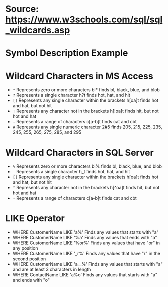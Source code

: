 # Source: https://www.w3schools.com/sql/sql_wildcards.asp
# Symbol	Description	Example

# Wildcard Characters in MS Access
 - `*`	Represents zero or more characters	bl* finds bl, black, blue, and blob
 - `?`	Represents a single character	h?t finds hot, hat, and hit
 - `[]`	Represents any single character within the brackets	h[oa]t finds hot and hat, but not hit
 - `!`	Represents any character not in the brackets	h[!oa]t finds hit, but not hot and hat
 - `-`	Represents a range of characters	c[a-b]t finds cat and cbt
 - `#`	Represents any single numeric character	2#5 finds 205, 215, 225, 235, 245, 255, 265, 275, 285, and 295

# Wildcard Characters in SQL Server
 - `%`	Represents zero or more characters	bl% finds bl, black, blue, and blob
 - `_`	Represents a single character	h_t finds hot, hat, and hit
 - `[]`	Represents any single character within the brackets	h[oa]t finds hot and hat, but not hit
 - `^`	Represents any character not in the brackets	h[^oa]t finds hit, but not hot and hat
 - `-`	Represents a range of characters	c[a-b]t finds cat and cbt

# LIKE Operator
 - WHERE CustomerName LIKE 'a%'	Finds any values that starts with "a"
 - WHERE CustomerName LIKE '%a'	Finds any values that ends with "a"
 - WHERE CustomerName LIKE '%or%'	Finds any values that have "or" in any position
 - WHERE CustomerName LIKE '_r%'	Finds any values that have "r" in the second position
 - WHERE CustomerName LIKE 'a__%'	Finds any values that starts with "a" and are at least 3 characters in length
 - WHERE ContactName LIKE 'a%o'	Finds any values that starts with "a" and ends with "o"
